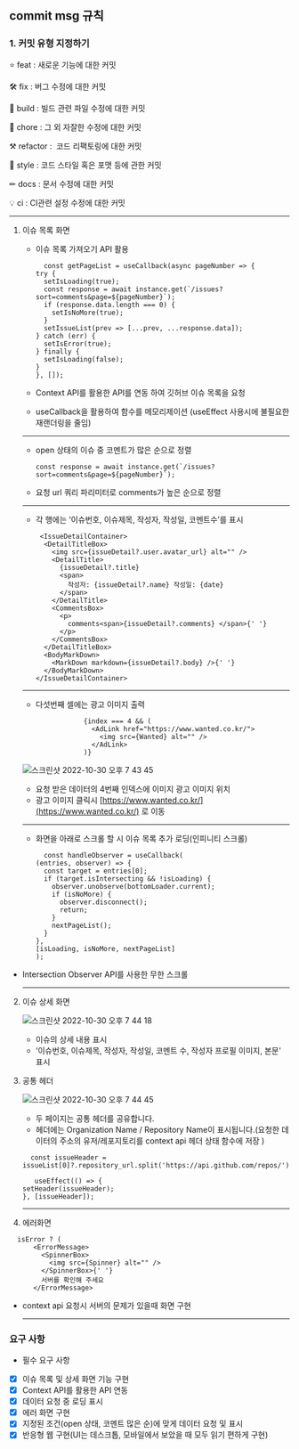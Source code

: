 ## commit msg 규칙

### 1. 커밋 유형 지정하기

⭐ feat : 새로운 기능에 대한 커밋

🛠 fix : 버그 수정에 대한 커밋

🧱 build : 빌드 관련 파일 수정에 대한 커밋

👏 chore : 그 외 자잘한 수정에 대한 커밋

⚒ refactor :  코드 리팩토링에 대한 커밋

🎨 style : 코드 스타일 혹은 포맷 등에 관한 커밋

✏ docs : 문서 수정에 대한 커밋

💡 ci : CI관련 설정 수정에 대한 커밋

---

1.  이슈 목록 화면

    - 이슈 목록 가져오기 API 활용

      ```
        const getPageList = useCallback(async pageNumber => {
      try {
        setIsLoading(true);
        const response = await instance.get(`/issues?sort=comments&page=${pageNumber}`);
        if (response.data.length === 0) {
          setIsNoMore(true);
        }
        setIssueList(prev => [...prev, ...response.data]);
      } catch (err) {
        setIsError(true);
      } finally {
        setIsLoading(false);
      }
      }, []);
      ```

    - Context API를 활용한 API를 연동 하여 깃허브 이슈 목록을 요청
    - useCallback을 활용하여 함수를 메모리제이션 (useEffect 사용시에 불필요한 재랜더링을 줄임)

    ***

    - open 상태의 이슈 중 코멘트가 많은 순으로 정렬

      ```
      const response = await instance.get(`/issues?sort=comments&page=${pageNumber}`);
      ```

    - 요청 url 쿼리 파리미터로 comments가 높은 순으로 정렬

    ***

    - 각 행에는 ‘이슈번호, 이슈제목, 작성자, 작성일, 코멘트수’를 표시

      ```
       <IssueDetailContainer>
        <DetailTitleBox>
          <img src={issueDetail?.user.avatar_url} alt="" />
          <DetailTitle>
            {issueDetail?.title}
            <span>
              작성자: {issueDetail?.name} 작성일: {date}
            </span>
          </DetailTitle>
          <CommentsBox>
            <p>
              comments<span>{issueDetail?.comments} </span>{' '}
            </p>
          </CommentsBox>
        </DetailTitleBox>
        <BodyMarkDown>
          <MarkDown markdown={issueDetail?.body} />{' '}
        </BodyMarkDown>
      </IssueDetailContainer>

      ```

    ***

    - 다섯번째 셀에는 광고 이미지 출력

      ```
                  {index === 4 && (
                    <AdLink href="https://www.wanted.co.kr/">
                      <img src={Wanted} alt="" />
                    </AdLink>
                  )}
      ```

    ![스크린샷 2022-10-30 오후 7 43 45](https://user-images.githubusercontent.com/104307213/198874539-b8c7c7ae-4809-467f-9289-f0707394ac96.png)

    - 요청 받은 데이터의 4번째 인덱스에 이미지 광고 이미지 위치
    - 광고 이미지 클릭시 [https://www.wanted.co.kr/](https://www.wanted.co.kr/) 로 이동

    ***

    - 화면을 아래로 스크롤 할 시 이슈 목록 추가 로딩(인피니티 스크롤)

      ```
        const handleObserver = useCallback(
      (entries, observer) => {
        const target = entries[0];
        if (target.isIntersecting && !isLoading) {
          observer.unobserve(bottomLoader.current);
          if (isNoMore) {
            observer.disconnect();
            return;
          }
          nextPageList();
        }
      },
      [isLoading, isNoMore, nextPageList]
      );
      ```

- Intersection Observer API를 사용한 무한 스크롤

  ***

2.  이슈 상세 화면

    ![스크린샷 2022-10-30 오후 7 44 18](https://user-images.githubusercontent.com/104307213/198874549-62323070-2ee9-4c12-9fff-01bec86a5eac.png)

    - 이슈의 상세 내용 표시
    - ‘이슈번호, 이슈제목, 작성자, 작성일, 코멘트 수, 작성자 프로필 이미지, 본문' 표시

3.  공통 헤더

    ![스크린샷 2022-10-30 오후 7 44 45](https://user-images.githubusercontent.com/104307213/198874558-d29690a5-c88d-471b-8d0c-8a0bb5bdb11b.png)

    - 두 페이지는 공통 헤더를 공유합니다.
    - 헤더에는 Organization Name / Repository Name이 표시됩니다.(요청한 데이터의 주소의 유저/레포지토리를 context api 헤더 상태 함수에 저장 )

    ```
      const issueHeader = issueList[0]?.repository_url.split('https://api.github.com/repos/').join('');

       useEffect(() => {
    setHeader(issueHeader);
    }, [issueHeader]);

    ```

    ***

4.  에러화면

```
  isError ? (
      <ErrorMessage>
        <SpinnerBox>
          <img src={Spinner} alt="" />
        </SpinnerBox>{' '}
        서버를 확인해 주세요
      </ErrorMessage>
```

- context api 요청시 서버의 문제가 있을때 화면 구현

  ***

### 요구 사항

- 필수 요구 사항

- [x] 이슈 목록 및 상세 화면 기능 구현
- [x] Context API를 활용한 API 연동
- [x] 데이터 요청 중 로딩 표시
- [x] 에러 화면 구현
- [x] 지정된 조건(open 상태, 코멘트 많은 순)에 맞게 데이터 요청 및 표시
- [x] 반응형 웹 구현(UI는 데스크톱, 모바일에서 보았을 때 모두 읽기 편하게 구현)
